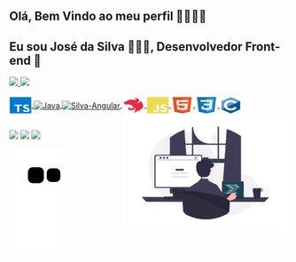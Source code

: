 <div style="display: inline_block"> 
  <h2> Olá, Bem Vindo ao meu perfil 🙏🏾🚀👋</h2>
  <h2> Eu sou José da Silva 👨🏾‍💻, Desenvolvedor Front-end 🔭</h2>  
</div>


<div align="left">
  <a href="https://portfoliojosesilva.netlify.app/">
  <img height="180em" src="https://github-readme-stats.vercel.app/api?username=Silva-jr&show_icons=true&theme=dracula&include_all_commits=true&count_private=true"/>
  <img height="180em" src="https://github-readme-stats.vercel.app/api/top-langs/?username=Silva-jr&layout=compact&langs_count=7&theme=dracula"/>    
</div>
  
<div style="display: inline_block"><br>  
  <img align="center" alt="Silva-jr" height="30" width="40" src="https://raw.githubusercontent.com/devicons/devicon/master/icons/typescript/typescript-plain.svg">
    <img align="center" alt="Java" height="30" width="40" src="xhttps://raw.githubusercontent.com/devicons/devicon/master/icons/java/java-original.svg">   
  <img align="center" alt="Silva-Angular" height="30" width="40" src="https://cdn.jsdelivr.net/gh/devicons/devicon/icons/angularjs/angularjs-original.svg">
  <img align="center" alt="Silva-NestJS" height="30" width="40" src="https://raw.githubusercontent.com/nimasfl/nestjs-icons/master/file_type_nestjs.svg">   
  <img align="center" alt="Silva-jr" height="30" width="40" src="https://raw.githubusercontent.com/devicons/devicon/master/icons/javascript/javascript-plain.svg">
  <img align="center" alt="Silva-HTML" height="30" width="40" src="https://raw.githubusercontent.com/devicons/devicon/master/icons/html5/html5-original.svg">
  <img align="center" alt="Silva-CSS" height="30" width="40" src="https://raw.githubusercontent.com/devicons/devicon/master/icons/css3/css3-original.svg">  
  <img align="center" alt="Silva-Csharp" height="30" width="40" src="https://raw.githubusercontent.com/devicons/devicon/master/icons/c/c-original.svg">      

  
</div>   
<img style="width: 300px;" align="right" src="https://github.com/Silva-jr/Silva-jr/blob/main/programing.png?raw=true">
  
##
  
<div> 
  <a target="_blank" href="https://www.instagram.com/__silvajr__/" target="_blank"><img src="https://img.shields.io/badge/-Instagram-%23E4405F?style=for-the-badge&logo=instagram&logoColor=white" target="_blank"></a>
 	<a target="_blank" href="https://twitter.com/josesilva_jr" target="_blank"><img src="https://img.shields.io/badge/Twitter-9146FF?style=for-the-badge&logo=twitter&logoColor=white" target="_blank"></a>
  <a target="_blank" href="https://www.linkedin.com/in/jos%C3%A9-silva12/" target="_blank"><img src="https://img.shields.io/badge/-LinkedIn-%230077B5?style=for-the-badge&logo=linkedin&logoColor=white" target="_blank"></a> 
 
  ![Snake animation](https://github.com/rafaballerini/rafaballerini/blob/output/github-contribution-grid-snake.svg)
 
</div>

    




